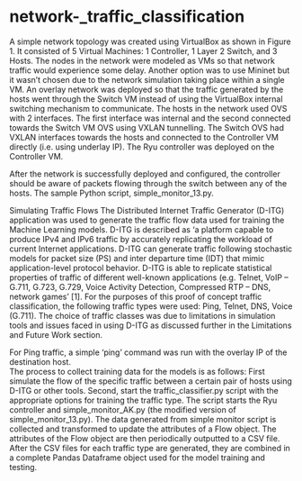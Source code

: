 # network-_traffic_classification
A simple network topology was created using VirtualBox as shown in Figure 1. It consisted of 5 Virtual 
Machines: 1 Controller, 1 Layer 2 Switch, and 3 Hosts. The nodes in the network were modeled as VMs 
so that network traffic would experience some delay. Another option was to use Mininet but it wasn’t 
chosen due to the network simulation taking place within a single VM. An overlay network was deployed 
so that the traffic generated by the hosts went through the Switch VM instead of using the VirtualBox 
internal switching mechanism to communicate. The hosts in the network used OVS with 2 interfaces. 
The first interface was internal and the second connected towards the Switch VM OVS using VXLAN 
tunnelling. The Switch OVS had VXLAN interfaces towards the hosts and connected to the Controller VM 
directly (i.e. using underlay IP). The Ryu controller was deployed on the Controller VM. 

After the network is successfully deployed and configured, the controller should be aware of packets 
flowing through the switch between any of the hosts. The sample Python script, simple_monitor_13.py.

Simulating Traffic Flows 
The Distributed Internet Traffic Generator (D-ITG) application was used to generate the traffic flow data 
used for training the Machine Learning models. D-ITG is described as ‘a platform capable to produce 
IPv4 and IPv6 traffic by accurately replicating the workload of current Internet applications. D-ITG can 
generate traffic following stochastic models for packet size (PS) and inter departure time (IDT) that 
mimic application-level protocol behavior. D-ITG is able to replicate statistical properties of traffic of different well-known applications (e.g. Telnet, VoIP – G.711, G.723, G.729, Voice Activity Detection, 
Compressed RTP – DNS, network games’ [1]. For the purposes of this proof of concept traffic 
classification, the following traffic types were used: Ping, Telnet, DNS, Voice (G.711). The choice of traffic 
classes was due to limitations in simulation tools and issues faced in using D-ITG as discussed further in 
the Limitations and Future Work section.   

For Ping traffic, a simple ‘ping’ command was run with the overlay IP of the destination host.  
The process to collect training data for the models is as follows: First simulate the flow of the specific 
traffic between a certain pair of hosts using D-ITG or other tools. Second, start the traffic_classifier.py 
script with the appropriate options for training the traffic type. The script starts the Ryu controller and 
simple_monitor_AK.py (the modified version of simple_monitor_13.py). The data generated from 
simple monitor script is collected and transformed to update the attributes of a Flow object. The 
attributes of the Flow object are then periodically outputted to a CSV file. After the CSV files for each 
traffic type are generated, they are combined in a complete Pandas Dataframe object used for the 
model training and testing. 
